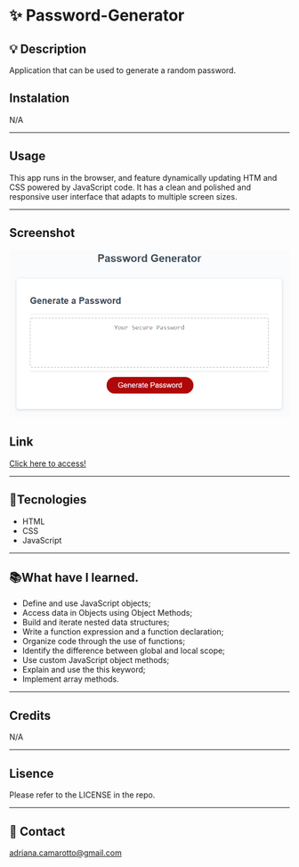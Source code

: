 # ✨ Password-Generator

## 💡 Description

Application that can be used to generate a random password. 
## Instalation

N/A

---

## Usage

This app runs in the browser, and feature dynamically updating HTM and CSS powered by JavaScript code. It has a clean and polished and responsive user interface that adapts to multiple screen sizes.

---

## Screenshot

![preview](./assets/05-javascript-challenge-demo.png)
## Link

[Click here to access!]( https://adriana-camarotto.github.io/Password-Generator/)

---

## 🚀Tecnologies

- HTML
- CSS
- JavaScript

---

## 📚What have I learned.

- Define and use JavaScript objects;
- Access data in Objects using Object Methods;
- Build and iterate nested data structures;
- Write a function expression and a function declaration;
- Organize code through the use of functions;
- Identify the difference between global and local scope;
- Use custom JavaScript object methods;
- Explain and use the this keyword;
- Implement array methods.

---

## Credits

N/A

---

## Lisence

Please refer to the LICENSE in the repo.

---

## 📧 Contact

adriana.camarotto@gmail.com







